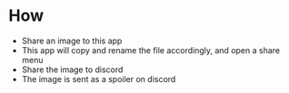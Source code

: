 ﻿# How
* Share an image to this app
* This app will copy and rename the file accordingly, and open a share menu
* Share the image to discord
* The image is sent as a spoiler on discord